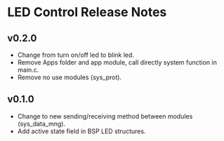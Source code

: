 # LED Control Release Notes

## **v0.2.0**

* Change from turn on/off led to blink led.
* Remove Apps folder and app module, call directly system function in main.c.
* Remove no use modules (sys_prot).

## **v0.1.0**

* Change to new sending/receiving method between modules (sys_data_mng).
* Add active state field in BSP LED structures.
